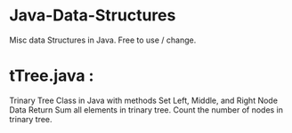 # Java-Data-Structures
Misc data Structures in Java. Free to use / change.

# tTree.java :
  Trinary Tree Class in Java with methods
    Set Left, Middle, and Right Node
    Data Return
    Sum all elements in trinary tree.
    Count the number of nodes in trinary tree.
